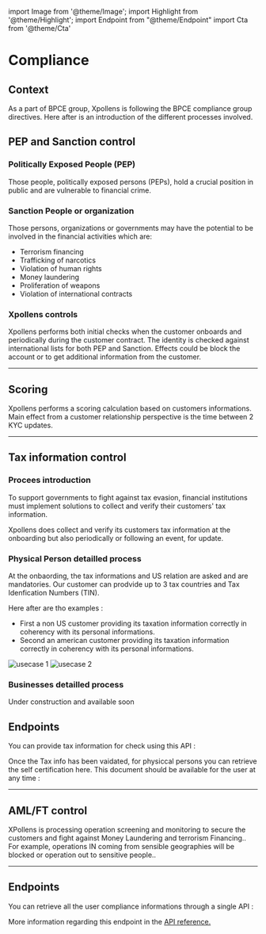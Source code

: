 import Image from '@theme/Image';
import Highlight from '@theme/Highlight';
import Endpoint from "@theme/Endpoint"
import Cta from '@theme/Cta'




# Compliance

## Context

As a part of BPCE group, Xpollens is following the BPCE compliance group directives. 
Here after is an introduction of the different processes involved.

## PEP and Sanction control

### Politically Exposed People (PEP)
Those people, politically exposed persons (PEPs), hold a crucial position in public and are vulnerable to financial crime.

### Sanction People or organization
Those persons, organizations or governments may have the potential to be involved in the financial activities which are:  
- Terrorism financing
- Trafficking of narcotics
- Violation of human rights
- Money laundering
- Proliferation of weapons
- Violation of international contracts

### Xpollens controls
Xpollens performs both initial checks when the customer onboards and periodically during the customer contract.
The identity is checked against international lists for both PEP and Sanction.
Effects could be block the account or to get additional information from the customer.

---

## Scoring 
Xpollens performs a scoring calculation based on customers informations.
Main effect from a customer relationship perspective is the time between 2 KYC updates.

---

## Tax information control

### Procees introduction
To support governments to fight against tax evasion, financial institutions must implement solutions to collect and verify their 
customers' tax information.

Xpollens does collect and verify its customers tax information at the onboarding but also periodically or following an event, for update.

### Physical Person detailled process
At the onbaording, the tax informations and US relation are asked and are mandatories.
Our customer can prodvide up to 3 tax countries and Tax Idenfication Numbers (TIN).

Here after are tho examples :
- First a non US customer providing its taxation information correctly in coherency with its personal informations.
- Second an american customer providing its taxation information correctly in coherency with its personal informations.

<Image src="docs/Compliance-Tax-Info-NonUS.png" alt="usecase 1"/>

<Image src="docs/Compliance-Tax-Info-US.png" alt="usecase 2"/>

### Businesses detailled process
Under construction and available soon

## Endpoints

You can provide tax information for check using this API :

<Endpoint apiUrl="/v2.1/compliance" path="/api/v2.1/user/{appUserId}/fatcaEai" method="patch"/>

Once the Tax info has been vaidated, for physiccal persons you can retrieve the self certification here. This document should be available for the user at any time :

<Endpoint apiUrl="/v2.1/compliance" path="/api/v2.1/user/{appUserId}/self-certification" method="get"/> 

---

## AML/FT control
XPollens is processing operation screening and monitoring to secure the customers and fight against Money Laundering and terrorism Financing..
For example, operations IN coming from sensible geographies will be blocked or operation out to sensitive people..

---

## Endpoints

You can retrieve all the user compliance informations through a single API :

<Endpoint apiUrl="/v1.0/migrationProxy" path="GET /api/v2.1/user/compliance/{appUserId}" method="get"/>

More information regarding this endpoint in the [API reference.](/api/Core)

